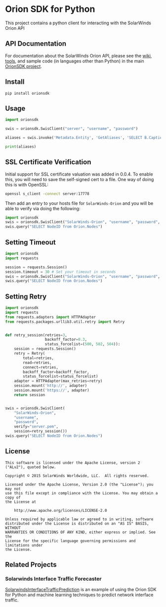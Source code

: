 # Orion SDK for Python

This project contains a python client for interacting with the SolarWinds Orion API

## API Documentation

For documentation about the SolarWinds Orion API, please see the [wiki](https://github.com/solarwinds/OrionSDK/wiki), [tools](https://github.com/solarwinds/OrionSDK/releases), and sample code (in languages other than Python) in the main [OrionSDK project](https://github.com/solarwinds/OrionSDK).

## Install

```
pip install orionsdk
```

## Usage

```python
import orionsdk

swis = orionsdk.SwisClient("server", "username", "password")

aliases = swis.invoke('Metadata.Entity', 'GetAliases', 'SELECT B.Caption FROM Orion.Nodes B')

print(aliases)
```

## SSL Certificate Verification

Initial support for SSL certificate valuation was added in 0.0.4. To
enable this, you will need to save the self-signed cert to a file. One
way of doing this is with OpenSSL:

```bash
openssl s_client -connect server:17778
```

Then add an entry to your hosts file for ``SolarWinds-Orion`` and you
will be able to verify via doing the following:

```python
import orionsdk
swis = orionsdk.SwisClient("SolarWinds-Orion", "username", "password", verify="server.pem")
swis.query("SELECT NodeID from Orion.Nodes")
```

## Setting Timeout

```python
import orionsdk
import requests

session = requests.Session()
session.timeout = 30 # Set your timeout in seconds
swis = orionsdk.SwisClient("SolarWinds-Orion", "username", "password", verify="server.pem", session=session)
swis.query("SELECT NodeID from Orion.Nodes")
```

## Setting Retry 

```python
import orionsdk
import requests
from requests.adapters import HTTPAdapter
from requests.packages.urllib3.util.retry import Retry


def retry_session(retries=3,
                  backoff_factor=0.3,
                  status_forcelist=(500, 502, 504)):
    session = requests.Session()
    retry = Retry(
        total=retries,
        read=retries,
        connect=retries,
        backoff_factor=backoff_factor,
        status_forcelist=status_forcelist)
    adapter = HTTPAdapter(max_retries=retry)
    session.mount('http://', adapter)
    session.mount('https://', adapter)
    return session


swis = orionsdk.SwisClient(
    "SolarWinds-Orion",
    "username",
    "password",
    verify="server.pem",
    session=retry_session())
swis.query("SELECT NodeID from Orion.Nodes")
```

## License

	This software is licensed under the Apache License, version 2 ("ALv2"), quoted below.

	Copyright © 2015 SolarWinds Worldwide, LLC.  All rights reserved.

	Licensed under the Apache License, Version 2.0 (the "License"); you may not
	use this file except in compliance with the License. You may obtain a copy of
	the License at

	    http://www.apache.org/licenses/LICENSE-2.0

	Unless required by applicable law or agreed to in writing, software
	distributed under the License is distributed on an "AS IS" BASIS, WITHOUT
	WARRANTIES OR CONDITIONS OF ANY KIND, either express or implied. See the
	License for the specific language governing permissions and limitations under
	the License.

## Related Projects

### Solarwinds Interface Traffic Forecaster

[SolarwindsInterfaceTrafficPrediction](https://github.com/andrewbury/SolarwindsInterfaceTrafficPrediction) is an example of using the Orion SDK for Python and machine learning techniques to predict network interface traffic.
